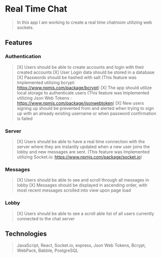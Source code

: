 # Real Time Chat
> In this app I am working to create a real time chatroom utilizing web sockets.


## Features

### Authentication
> [X] Users should be able to create accounts and login with their created accounts
> [X] User Login data should be stored in a database
> [X] Passwords should be hashed with salt 
(This feature was Implemented utilizing bcrypt: https://www.npmjs.com/package/bcrypt)
> [X] The app should utilize local storage to authenticate users 
(This feature was Implemented utilizing Json Web Tokens : https://www.npmjs.com/package/jsonwebtoken)
> [X] New users signing up should be prevented from and alerted when trying to sign up  with an already existing username or when password confirmation is failed

### Server
> [X] Users should be able to have a real time connection with the server where they are instantly updated when a new user joins the lobby and new messages are sent.
(This feature was Implemented utilizing Socket.io: https://www.npmjs.com/package/socket.io)

### Messages
> [X] Users should be able to see and scroll through all messages in lobby
> [X] Messages should be displayed in ascending order, with most recent messages scrolled into view upon page load


### Lobby
> [X] Users should be able to see a scroll able list of all users currently connected to the chat server


## Technologies
> JavaScript, React, Socket.io, express, Json Web Tokens, Bcrypt, WebPack, Babble, PostgreSQL